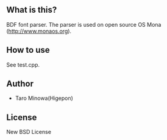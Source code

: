 ## What is this?
BDF font parser.
The parser is used on open source OS Mona (http://www.monaos.org).

## How to use
See test.cpp.

## Author
* Taro Minowa(Higepon)

## License
New BSD License
